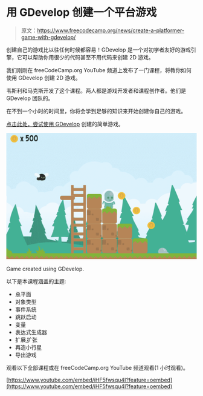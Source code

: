 # 用 GDevelop 创建一个平台游戏

> 原文：<https://www.freecodecamp.org/news/create-a-platformer-game-with-gdevelop/>

创建自己的游戏比以往任何时候都容易！GDevelop 是一个对初学者友好的游戏引擎，它可以帮助你用很少的代码甚至不用代码来创建 2D 游戏。

我们刚刚在 freeCodeCamp.org YouTube 频道上发布了一门课程，将教你如何使用 GDevelop 创建 2D 游戏。

韦斯利和马克斯开发了这个课程。两人都是游戏开发者和课程创作者。他们是 GDevelop 团队的。

在不到一个小时的时间里，你将会学到足够的知识来开始创建你自己的游戏。

[点击此处，尝试使用 GDevelop](https://games.gdevelop-app.com/game-798e7afe-03c9-4492-8974-28c6076eb896/index.html) 创建的简单游戏。

![Screen-Shot-2022-01-27-at-1.19.31-PM](img/540a621288b4135da54dbd85c3046b5c.png)

Game created using GDevelop.

以下是本课程涵盖的主题:

*   总平面
*   对象类型
*   事件系统
*   跳跃启动
*   变量
*   表达式生成器
*   扩展ˌ扩张
*   再造小行星
*   导出游戏

观看以下全部课程或在 freeCodeCamp.org YouTube 频道观看(1 小时观看)。

[https://www.youtube.com/embed/iHF5fwsqu4I?feature=oembed](https://www.youtube.com/embed/iHF5fwsqu4I?feature=oembed)